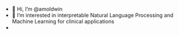 - 👋 Hi, I’m @amoldwin
- 👀 I’m interested in interpretable Natural Language Processing and Machine Learning for clinical applications
- <!---
- 🌱 I’m currently learning ...
- 💞️ I’m looking to collaborate on ...
- --->
- 📫 How to reach me: amoldwin@gmail.com
